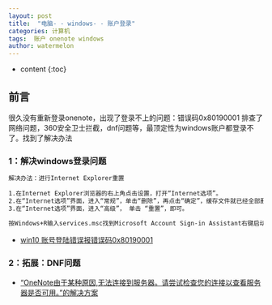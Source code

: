 ```yaml
---
layout: post
title:  "电脑- - windows- - 账户登录"
categories: 计算机
tags:  账户 onenote windows
author: watermelon
---
```

* content
{:toc}

## 前言
很久没有重新登录onenote，出现了登录不上的问题：错误码0x80190001
排查了网络问题，360安全卫士拦截，dnf问题等，最顶定性为windows账户都登录不了。找到了解决办法





### 1：解决windows登录问题
```xml
解决办法：进行Internet Explorer重置 
  
1.在Internet Explorer浏览器的右上角点击设置，打开“Internet选项”。 
2.在“Internet选项”界面，进入“常规”，单击“删除”，再点击“确定”，缓存文件就已经全部删除。 
3.在“Internet选项”界面，进入“高级”， 单击 “重置”，即可。  
  
按Windows+R输入services.msc找到Microsoft Account Sign-in Assistant右键启动是否正常。
```
* [win10 账号登陆错误报错误码0x80190001](https://blog.csdn.net/sinat_29891353/article/details/80881408)  


### 2：拓展：DNF问题
* [“OneNote由于某种原因,无法连接到服务器。请尝试检查您的连接以查看服务器是否可用。”的解决方案](https://blog.csdn.net/W15732624773/article/details/79683643)  




